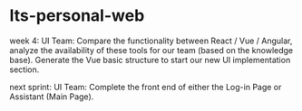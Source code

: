 # Its-personal-web

week 4:
UI Team:
Compare the functionality between React / Vue / Angular, analyze the availability of these tools for our team (based on the knowledge base).
Generate the Vue basic structure to start our new UI implementation section.

next sprint:
UI Team:
Complete the front end of either the Log-in Page or Assistant (Main Page).
